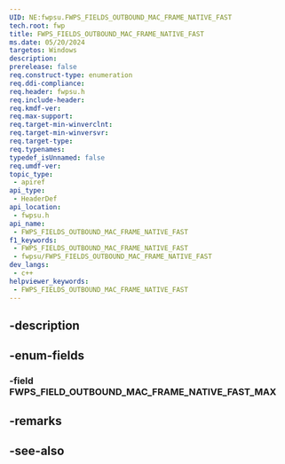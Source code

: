 ```yaml
---
UID: NE:fwpsu.FWPS_FIELDS_OUTBOUND_MAC_FRAME_NATIVE_FAST
tech.root: fwp
title: FWPS_FIELDS_OUTBOUND_MAC_FRAME_NATIVE_FAST
ms.date: 05/20/2024
targetos: Windows
description: 
prerelease: false
req.construct-type: enumeration
req.ddi-compliance: 
req.header: fwpsu.h
req.include-header: 
req.kmdf-ver: 
req.max-support: 
req.target-min-winverclnt: 
req.target-min-winversvr: 
req.target-type: 
req.typenames: 
typedef_isUnnamed: false
req.umdf-ver: 
topic_type:
 - apiref
api_type:
 - HeaderDef
api_location:
 - fwpsu.h
api_name:
 - FWPS_FIELDS_OUTBOUND_MAC_FRAME_NATIVE_FAST
f1_keywords:
 - FWPS_FIELDS_OUTBOUND_MAC_FRAME_NATIVE_FAST
 - fwpsu/FWPS_FIELDS_OUTBOUND_MAC_FRAME_NATIVE_FAST
dev_langs:
 - c++
helpviewer_keywords:
 - FWPS_FIELDS_OUTBOUND_MAC_FRAME_NATIVE_FAST
---
```


## -description

## -enum-fields

### -field FWPS_FIELD_OUTBOUND_MAC_FRAME_NATIVE_FAST_MAX

## -remarks

## -see-also

